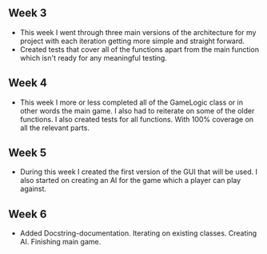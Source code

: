 ## Week 3

- This week I went through three main versions of the architecture for my project with each iteration getting more simple and straight forward.
- Created tests that cover all of the functions apart from the main function which isn't ready for any meaningful testing.	


## Week 4

- This week I more or less completed all of the GameLogic class or in other words the main game. I also had to reiterate on some of the older functions. I also created tests for all functions. With 100% coverage on all the relevant parts. 


## Week 5

- During this week I created the first version of the GUI that will be used. I also started on creating an AI for the game which a player can play against.

## Week 6

- Added Docstring-documentation. Iterating on existing classes. Creating AI. Finishing main game.


